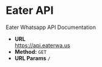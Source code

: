 # Eater API
Eater Whatsapp API Documentation

* **URL**                            
  https://api.eaterwa.us
* **Method:**
  `GET`
*  **URL Params**
  `/`
